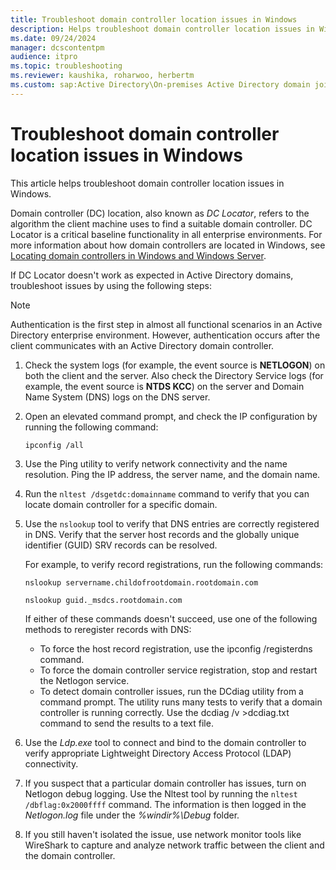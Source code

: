 ```yaml
---
title: Troubleshoot domain controller location issues in Windows
description: Helps troubleshoot domain controller location issues in Windows.
ms.date: 09/24/2024
manager: dcscontentpm
audience: itpro
ms.topic: troubleshooting
ms.reviewer: kaushika, roharwoo, herbertm
ms.custom: sap:Active Directory\On-premises Active Directory domain join, csstroubleshoot
---
```

# Troubleshoot domain controller location issues in Windows

This article helps troubleshoot domain controller location issues in Windows.

Domain controller (DC) location, also known as *DC Locator*, refers to the algorithm the client machine uses to find a suitable domain controller. DC Locator is a critical baseline functionality in all enterprise environments. For more information about how domain controllers are located in Windows, see [Locating domain controllers in Windows and Windows Server](/windows-server/identity/ad-ds/manage/dc-locator).

If DC Locator doesn't work as expected in Active Directory domains, troubleshoot issues by using the following steps:

> [!NOTE]
> Authentication is the first step in almost all functional scenarios in an Active Directory enterprise environment. However, authentication occurs after the client communicates with an Active Directory domain controller.

1. Check the system logs (for example, the event source is **NETLOGON**) on both the client and the server. Also check the Directory Service logs (for example, the event source is **NTDS KCC**) on the server and Domain Name System (DNS) logs on the DNS server.
2. Open an elevated command prompt, and check the IP configuration by running the following command:

    ```console
    ipconfig /all
    ```

3. Use the Ping utility to verify network connectivity and the name resolution. Ping the IP address, the server name, and the domain name.
4. Run the `nltest /dsgetdc:domainname` command to verify that you can locate domain controller for a specific domain.
5. Use the `nslookup` tool to verify that DNS entries are correctly registered in DNS. Verify that the server host records and the globally unique identifier (GUID) SRV records can be resolved.

    For example, to verify record registrations, run the following commands:

    ```console
    nslookup servername.childofrootdomain.rootdomain.com
    ```

    ```console
    nslookup guid._msdcs.rootdomain.com
    ```

    If either of these commands doesn't succeed, use one of the following methods to reregister records with DNS:

    - To force the host record registration, use the ipconfig /registerdns command.
    - To force the domain controller service registration, stop and restart the Netlogon service.
    - To detect domain controller issues, run the DCdiag utility from a command prompt. The utility runs many tests to verify that a domain controller is running correctly. Use the dcdiag /v >dcdiag.txt command to send the results to a text file.

6. Use the *Ldp.exe* tool to connect and bind to the domain controller to verify appropriate Lightweight Directory Access Protocol (LDAP) connectivity.
7. If you suspect that a particular domain controller has issues, turn on Netlogon debug logging. Use the Nltest tool by running the `nltest /dbflag:0x2000ffff` command. The information is then logged in the *Netlogon.log* file under the *%windir%\\Debug* folder.
8. If you still haven't isolated the issue, use network monitor tools like WireShark to capture and analyze network traffic between the client and the domain controller.
